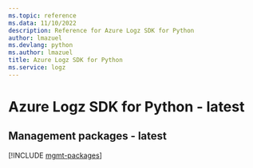 ```yaml
---
ms.topic: reference
ms.data: 11/10/2022
description: Reference for Azure Logz SDK for Python
author: lmazuel
ms.devlang: python
ms.author: lmazuel
title: Azure Logz SDK for Python
ms.service: logz
---
```

# Azure Logz SDK for Python - latest

## Management packages - latest
[!INCLUDE [mgmt-packages](logz-mgmt-index.md)]